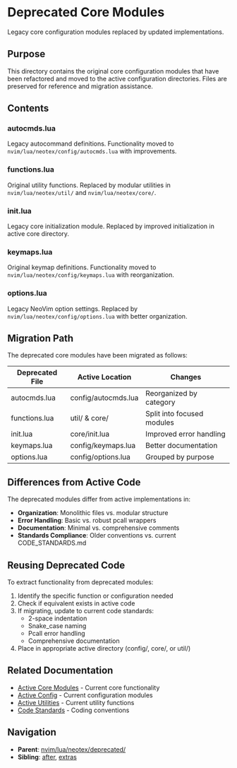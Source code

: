 # Deprecated Core Modules

Legacy core configuration modules replaced by updated implementations.

## Purpose

This directory contains the original core configuration modules that have been refactored and moved to the active configuration directories. Files are preserved for reference and migration assistance.

## Contents

### autocmds.lua

Legacy autocommand definitions. Functionality moved to `nvim/lua/neotex/config/autocmds.lua` with improvements.

### functions.lua

Original utility functions. Replaced by modular utilities in `nvim/lua/neotex/util/` and `nvim/lua/neotex/core/`.

### init.lua

Legacy core initialization module. Replaced by improved initialization in active core directory.

### keymaps.lua

Original keymap definitions. Functionality moved to `nvim/lua/neotex/config/keymaps.lua` with reorganization.

### options.lua

Legacy NeoVim option settings. Replaced by `nvim/lua/neotex/config/options.lua` with better organization.

## Migration Path

The deprecated core modules have been migrated as follows:

| Deprecated File | Active Location | Changes |
|----------------|-----------------|---------|
| autocmds.lua | config/autocmds.lua | Reorganized by category |
| functions.lua | util/ & core/ | Split into focused modules |
| init.lua | core/init.lua | Improved error handling |
| keymaps.lua | config/keymaps.lua | Better documentation |
| options.lua | config/options.lua | Grouped by purpose |

## Differences from Active Code

The deprecated modules differ from active implementations in:

- **Organization**: Monolithic files vs. modular structure
- **Error Handling**: Basic vs. robust pcall wrappers
- **Documentation**: Minimal vs. comprehensive comments
- **Standards Compliance**: Older conventions vs. current CODE_STANDARDS.md

## Reusing Deprecated Code

To extract functionality from deprecated modules:

1. Identify the specific function or configuration needed
2. Check if equivalent exists in active code
3. If migrating, update to current code standards:
   - 2-space indentation
   - Snake_case naming
   - Pcall error handling
   - Comprehensive documentation
4. Place in appropriate active directory (config/, core/, or util/)

## Related Documentation

- [Active Core Modules](../../core/README.md) - Current core functionality
- [Active Config](../../config/README.md) - Current configuration modules
- [Active Utilities](../../util/README.md) - Current utility functions
- [Code Standards](../../../../docs/CODE_STANDARDS.md) - Coding conventions

## Navigation

- **Parent**: [nvim/lua/neotex/deprecated/](../README.md)
- **Sibling**: [after](../after/README.md), [extras](../extras/README.md)
